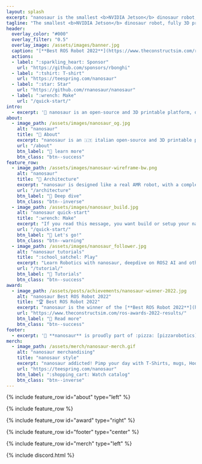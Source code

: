 ```yaml
---
layout: splash
excerpt: "nanosaur is the smallest <b>NVIDIA Jetson</b> dinosaur robot, fully 3D printable, open-source, ROS 2 & Isaac ROS based.<br/> <small>Designed & made by [Raffaello Bonghi](https://rnext.it)</small>"
tagline: "The smallest <b>NVIDIA Jetson</b> dinosaur robot, fully 3D printable, open-source, ROS2 & Isaac ROS based.<br/> <small>Designed & made by [Raffaello Bonghi](https://rnext.it)</small>"
header:
  overlay_color: "#000"
  overlay_filter: "0.5"
  overlay_image: /assets/images/banner.jpg
  caption: "[**Best ROS Robot 2022**](https://www.theconstructsim.com/ros-awards-2022/)"
  actions:
  - label: ":sparkling_heart: Sponsor"
    url: "https://github.com/sponsors/rbonghi"
  - label: ":tshirt: T-shirt"
    url: "https://teespring.com/nanosaur"
  - label: ":star: Star"
    url: "https://github.com/rnanosaur/nanosaur"
  - label: ":wrench: Make"
    url: "/quick-start/"
intro: 
  - excerpt: '🦕 nanosaur is an open-source and 3D printable platform, designed to wander on your desk. With this platform, you learn the fundamentals of [ROS2](https://www.ros.org/) and NVIDIA [Isaac ROS](https://developer.nvidia.com/isaac-ros-gems) GEMs. Learning how to use AI applied in robotics.'
about:
  - image_path: /assets/images/nanosaur_og.jpg
    alt: "nanosaur"
    title: "🦕 About"
    excerpt: "nanosaur is an 🇮🇹 italian open-source and 3D printable platform, designed to wander on your desk. With this platform, you learn the fundamentals of [ROS2](https://www.ros.org/) and NVIDIA [Isaac ROS](https://developer.nvidia.com/isaac-ros-gems) GEMs. Learning how to use AI applied in robotics."
    url: "/about"
    btn_label: "📃 learn more"
    btn_class: "btn--success"
feature_row:
  - image_path: /assets/images/nanosaur-wireframe-bw.png
    alt: "nanosaur"
    title: "📐 Architecture"
    excerpt: "nanosaur is designed like a real AMR robot, with a complete ROS2 pipeline, high level controllers and AI,docker containers based."
    url: "/architecture"
    btn_label: "👷 Deep dive"
    btn_class: "btn--inverse"
  - image_path: /assets/images/nanosaur_build.jpg
    alt: "nanosaur quick-start"
    title: ":wrench: Make"
    excerpt: "If you read this message, you want build or setup your nanosaur. There is only a button to press and follow the guide!"
    url: "/quick-start/"
    btn_label: "🚧 Let's go!"
    btn_class: "btn--warning"
  - image_path: /assets/images/nanosaur_follower.jpg
    alt: "nanosaur tutorials"
    title: ":school_satchel: Play"
    excerpt: "Learn Robotics with nanosaur, deepdive on ROS2 AI and other. Follow tutorials and courses to start in this world."
    url: "/tutorial/"
    btn_label: "💯 Tutorials"
    btn_class: "btn--success"
award:
  - image_path: /assets/posts/achievements/nanosaur-winner-2022.jpg
    alt: "nanosaur Best ROS Robot 2022"
    title: "🏆 Best ROS Robot 2022"
    excerpt: "nanosaur is the winner of the [**Best ROS Robot 2022**](https://www.theconstructsim.com/ros-awards-2022/) Awarded from the ROS Developers Community"
    url: "https://www.theconstructsim.com/ros-awards-2022-results/"
    btn_label: "🥇 Read more"
    btn_class: "btn--success"
footer: 
  - excerpt: '🦕 **nanosaur** is proudly part of :pizza: [pizzarobotics](https://pizzarobotics.org) community'
merch:
  - image_path: /assets/merch/nanosaur-merch.gif
    alt: "nanosaur merchandising"
    title: "nanosaur style"
    excerpt: "nanosaur addicted! Pimp your day with T-Shirts, mugs, Hoodies and all for your robotic working day!"
    url: "https://teespring.com/nanosaur"
    btn_label: ":shopping_cart: Watch catalog"
    btn_class: "btn--inverse"
---
```


{% include feature_row id="about" type="left" %}

{% include feature_row %}

{% include feature_row id="award" type="right" %}

{% include feature_row id="footer" type="center" %}

{% include feature_row id="merch" type="left" %}

{% include discord.html %}
